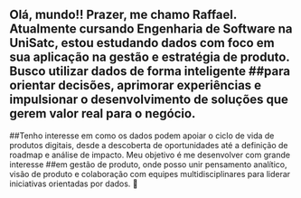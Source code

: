 ## Olá, mundo!! Prazer, me chamo Raffael. Atualmente cursando Engenharia de Software na UniSatc, estou estudando dados com foco em sua aplicação na gestão e estratégia de produto. Busco utilizar dados de forma inteligente ##para orientar decisões, aprimorar experiências e impulsionar o desenvolvimento de soluções que gerem valor real para o negócio.

##Tenho interesse em como os dados podem apoiar o ciclo de vida de produtos digitais, desde a descoberta de oportunidades até a definição de roadmap e análise de impacto. Meu objetivo é me desenvolver com grande interesse ##em gestão de produto, onde posso unir pensamento analítico, visão de produto e colaboração com equipes multidisciplinares para liderar iniciativas orientadas por dados. 👋

<!--
**raffamichels/raffamichels** is a ✨ _special_ ✨ repository because its `README.md` (this file) appears on your GitHub profile.

Here are some ideas to get you started:

- 🔭 I’m currently working on ...
- 🌱 I’m currently learning ...
- 👯 I’m looking to collaborate on ...
- 🤔 I’m looking for help with ...
- 💬 Ask me about ...
- 📫 How to reach me: ...
- 😄 Pronouns: ...
- ⚡ Fun fact: ...
-->
